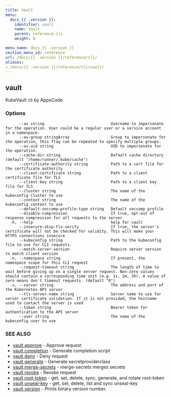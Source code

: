 ```yaml
---
title: Vault
menu:
  docs_{{ .version }}:
    identifier: vault
    name: Vault
    parent: reference-cli
    weight: 0

menu_name: docs_{{ .version }}
section_menu_id: reference
url: /docs/{{ .version }}/reference/cli/
aliases:
- /docs/{{ .version }}/reference/cli/vault/
---
```

## vault

KubeVault cli by AppsCode

### Options

```
      --as string                             Username to impersonate for the operation. User could be a regular user or a service account in a namespace.
      --as-group stringArray                  Group to impersonate for the operation, this flag can be repeated to specify multiple groups.
      --as-uid string                         UID to impersonate for the operation.
      --cache-dir string                      Default cache directory (default "/home/runner/.kube/cache")
      --certificate-authority string          Path to a cert file for the certificate authority
      --client-certificate string             Path to a client certificate file for TLS
      --client-key string                     Path to a client key file for TLS
      --cluster string                        The name of the kubeconfig cluster to use
      --context string                        The name of the kubeconfig context to use
      --default-seccomp-profile-type string   Default seccomp profile
      --disable-compression                   If true, opt-out of response compression for all requests to the server
  -h, --help                                  help for vault
      --insecure-skip-tls-verify              If true, the server's certificate will not be checked for validity. This will make your HTTPS connections insecure
      --kubeconfig string                     Path to the kubeconfig file to use for CLI requests.
      --match-server-version                  Require server version to match client version
  -n, --namespace string                      If present, the namespace scope for this CLI request
      --request-timeout string                The length of time to wait before giving up on a single server request. Non-zero values should contain a corresponding time unit (e.g. 1s, 2m, 3h). A value of zero means don't timeout requests. (default "0")
  -s, --server string                         The address and port of the Kubernetes API server
      --tls-server-name string                Server name to use for server certificate validation. If it is not provided, the hostname used to contact the server is used
      --token string                          Bearer token for authentication to the API server
      --user string                           The name of the kubeconfig user to use
```

### SEE ALSO

* [vault approve](/docs/reference/cli/vault_approve.md)	 - Approve request
* [vault completion](/docs/reference/cli/vault_completion.md)	 - Generate completion script
* [vault deny](/docs/reference/cli/vault_deny.md)	 - Deny request
* [vault generate](/docs/reference/cli/vault_generate.md)	 - Generate secretproviderclass
* [vault merge-secrets](/docs/reference/cli/vault_merge-secrets.md)	 - merge-secrets merges secrets
* [vault revoke](/docs/reference/cli/vault_revoke.md)	 - Revoke request
* [vault root-token](/docs/reference/cli/vault_root-token.md)	 - get, set, delete, sync, generate, and rotate root-token
* [vault unseal-key](/docs/reference/cli/vault_unseal-key.md)	 - get, set, delete, list and sync unseal-key
* [vault version](/docs/reference/cli/vault_version.md)	 - Prints binary version number.

